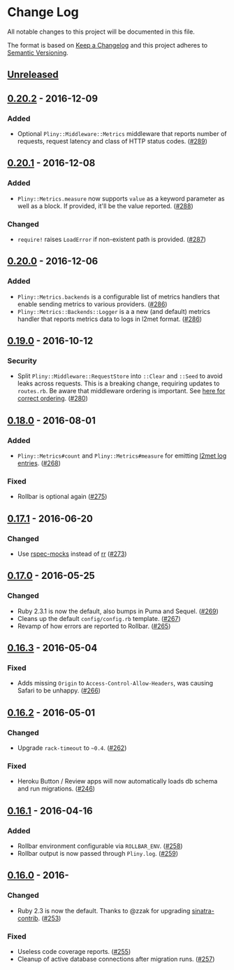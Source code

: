 # Change Log
All notable changes to this project will be documented in this file.

The format is based on [Keep a Changelog](http://keepachangelog.com/) and this project adheres to [Semantic Versioning](http://semver.org/).

## [Unreleased]

## [0.20.2] - 2016-12-09
### Added
- Optional `Pliny::Middleware::Metrics` middleware that reports number of
  requests, request latency and class of HTTP status codes.
  ([#289](https://github.com/interagent/pliny/pull/289))

## [0.20.1] - 2016-12-08
### Added
- `Pliny::Metrics.measure` now supports `value` as a keyword parameter as well
  as a block. If provided, it'll be the value reported.
  ([#288](https://github.com/interagent/pliny/pull/288))

### Changed
- `require!` raises `LoadError` if non-existent path is provided.
  ([#287](https://github.com/interagent/pliny/pull/287))

## [0.20.0] - 2016-12-06
### Added
- `Pliny::Metrics.backends` is a configurable list of metrics handlers that
  enable sending metrics to various providers.
  ([#286](https://github.com/interagent/pliny/pull/286))
- `Pliny::Metrics::Backends::Logger` is a a new (and default) metrics handler
  that reports metrics data to logs in l2met format.
  ([#286](https://github.com/interagent/pliny/pull/286))

## [0.19.0] - 2016-10-12
### Security
- Split `Pliny::Middleware::RequestStore` into `::Clear` and `::Seed` to avoid leaks across requests. This is a breaking change, requiring updates to `routes.rb`. Be aware that middleware ordering is important. See [here for correct ordering](https://github.com/interagent/pliny/blob/2ea455ddcfeac3be8dd6d919d1517753fcbc0fda/lib/template/lib/routes.rb#L2-L7). ([#280](https://github.com/interagent/pliny/pull/280))

## [0.18.0] - 2016-08-01
### Added
- `Pliny::Metrics#count` and `Pliny::Metrics#measure` for emitting [l2met log entries](https://r.32k.io/l2met-introduction). ([#268](https://github.com/interagent/pliny/pull/268))

### Fixed
- Rollbar is optional again ([#275](https://github.com/interagent/pliny/pull/275))

## [0.17.1] - 2016-06-20
### Changed
- Use [rspec-mocks](https://github.com/rspec/rspec-mocks) instead of [rr](https://github.com/rr/rr) ([#273](https://github.com/interagent/pliny/pull/273))

## [0.17.0] - 2016-05-25
### Changed
- Ruby 2.3.1 is now the default, also bumps in Puma and Sequel. ([#269](https://github.com/interagent/pliny/pull/269))
- Cleans up the default `config/config.rb` template. ([#267](https://github.com/interagent/pliny/pull/267))
- Revamp of how errors are reported to Rollbar. ([#265](https://github.com/interagent/pliny/pull/265))

## [0.16.3] - 2016-05-04
### Fixed
- Adds missing `Origin` to `Access-Control-Allow-Headers`, was causing Safari to be unhappy. ([#266](https://github.com/interagent/pliny/pull/266))

## [0.16.2] - 2016-05-01
### Changed
- Upgrade `rack-timeout` to `~0.4`. ([#262](https://github.com/interagent/pliny/pull/262))

### Fixed
- Heroku Button / Review apps will now automatically loads db schema and run migrations. ([#246](https://github.com/interagent/pliny/pull/246))

## [0.16.1] - 2016-04-16
### Added
- Rollbar environment configurable via `ROLLBAR_ENV`. ([#258](https://github.com/interagent/pliny/pull/258))
- Rollbar output is now passed through `Pliny.log`. ([#259](https://github.com/interagent/pliny/pull/259))

## [0.16.0] - 2016-
### Changed
- Ruby 2.3 is now the default. Thanks to @zzak for upgrading [sinatra-contrib](https://github.com/sinatra/sinatra-contrib). ([#253](https://github.com/interagent/pliny/pull/253))

### Fixed
- Useless code coverage reports. ([#255](https://github.com/interagent/pliny/pull/255))
- Cleanup of active database connections after migration runs. ([#257](https://github.com/interagent/pliny/pull/257))

[Unreleased]: https://github.com/interagent/pliny/compare/v0.20.2...HEAD
[0.20.2]: https://github.com/interagent/pliny/compare/v0.20.1...v0.20.2
[0.20.1]: https://github.com/interagent/pliny/compare/v0.20.0...v0.20.1
[0.20.0]: https://github.com/interagent/pliny/compare/v0.19.0...v0.20.0
[0.19.0]: https://github.com/interagent/pliny/compare/v0.18.0...v0.19.0
[0.18.0]: https://github.com/interagent/pliny/compare/v0.17.1...v0.18.0
[0.17.1]: https://github.com/interagent/pliny/compare/v0.17.0...v0.17.1
[0.17.0]: https://github.com/interagent/pliny/compare/v0.16.3...v0.17.0
[0.16.3]: https://github.com/interagent/pliny/compare/v0.16.2...v0.16.3
[0.16.2]: https://github.com/interagent/pliny/compare/v0.16.1...v0.16.2
[0.16.1]: https://github.com/interagent/pliny/compare/v0.16.0...v0.16.1
[0.16.0]: https://github.com/interagent/pliny/compare/v0.15.1...v0.16.0
